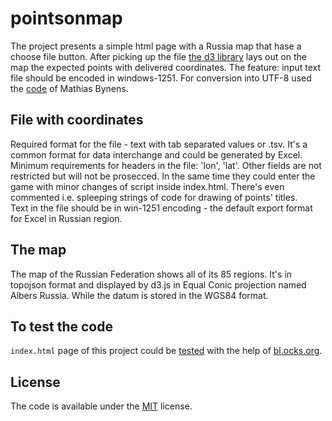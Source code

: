 # pointsonmap
The project presents a simple html page with a Russia map that hase a choose file button. After picking up the file [the d3 library](https://github.com/d3/d3) lays out on the map the expected points with delivered coordinates. The feature: input text file should be encoded in windows-1251. For conversion into UTF-8 used the [code](https://github.com/mathiasbynens/windows-1251) of Mathias Bynens.

## File with coordinates
Required format for the file - text with tab separated values or .tsv. It's a common format for data interchange and could be generated by Excel.  
Minimum requirements for headers in the file: 'lon', 'lat'. Other fields are not restricted but will not be prosecced. In the same time they could enter the game with minor changes of script inside index.html. There's even commented i.e. spleeping strings of code for drawing of points' titles.  
Text in the file should be in win-1251 encoding - the default export format for Excel in Russian region.

## The map
The map of the Russian Federation shows all of its 85 regions. It's in topojson format and displayed by d3.js in Equal Conic projection named Albers Russia. While the datum is stored in the WGS84 format.

## To test the code
`index.html` page of this project could be [tested](https://bl.ocks.org/novoagain/raw/2fddc384a1f06fdbbe7affc85a9d9b4d/) with the help of [bl.ocks.org](bl.ocks.org).

## License
The code is available under the [MIT](https://mths.be/mit) license.

